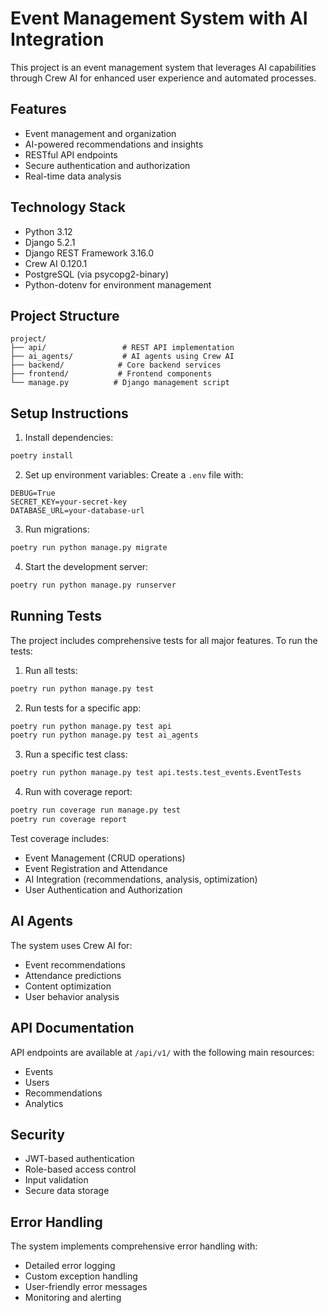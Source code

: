 # Event Management System with AI Integration

This project is an event management system that leverages AI capabilities through Crew AI for enhanced user experience and automated processes.

## Features

- Event management and organization
- AI-powered recommendations and insights
- RESTful API endpoints
- Secure authentication and authorization
- Real-time data analysis

## Technology Stack

- Python 3.12
- Django 5.2.1
- Django REST Framework 3.16.0
- Crew AI 0.120.1
- PostgreSQL (via psycopg2-binary)
- Python-dotenv for environment management

## Project Structure

```
project/
├── api/                 # REST API implementation
├── ai_agents/           # AI agents using Crew AI
├── backend/            # Core backend services
├── frontend/           # Frontend components
└── manage.py          # Django management script
```

## Setup Instructions

1. Install dependencies:
```bash
poetry install
```

2. Set up environment variables:
Create a `.env` file with:
```
DEBUG=True
SECRET_KEY=your-secret-key
DATABASE_URL=your-database-url
```

3. Run migrations:
```bash
poetry run python manage.py migrate
```

4. Start the development server:
```bash
poetry run python manage.py runserver
```

## Running Tests

The project includes comprehensive tests for all major features. To run the tests:

1. Run all tests:
```bash
poetry run python manage.py test
```

2. Run tests for a specific app:
```bash
poetry run python manage.py test api
poetry run python manage.py test ai_agents
```

3. Run a specific test class:
```bash
poetry run python manage.py test api.tests.test_events.EventTests
```

4. Run with coverage report:
```bash
poetry run coverage run manage.py test
poetry run coverage report
```

Test coverage includes:
- Event Management (CRUD operations)
- Event Registration and Attendance
- AI Integration (recommendations, analysis, optimization)
- User Authentication and Authorization

## AI Agents

The system uses Crew AI for:
- Event recommendations
- Attendance predictions
- Content optimization
- User behavior analysis

## API Documentation

API endpoints are available at `/api/v1/` with the following main resources:
- Events
- Users
- Recommendations
- Analytics

## Security

- JWT-based authentication
- Role-based access control
- Input validation
- Secure data storage

## Error Handling

The system implements comprehensive error handling with:
- Detailed error logging
- Custom exception handling
- User-friendly error messages
- Monitoring and alerting
